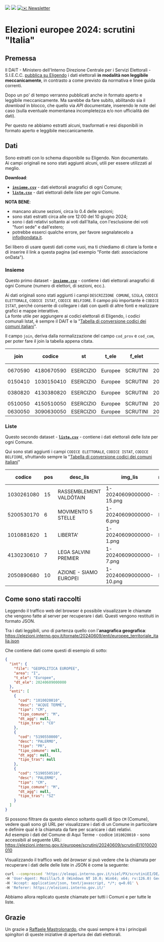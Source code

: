 <a href="https://ondata.it/dona/"><img src="https://img.shields.io/badge/%F0%9F%92%AA-Sostienici-success"/></a> <a href="https://ondata.it/"><img src="https://img.shields.io/badge/by-onData-%232e85d1"/></a> <a href="https://ondata.substack.com/"> <img src="https://img.shields.io/badge/%E2%9C%89%EF%B8%8F-Newsletter-%23cc3232" alt="✉️ Newsletter">
</a>

# Elezioni europee 2024: scrutini "Italia"

## Premessa

Il DAIT - Ministero dell'Interno Direzione Centrale per i Servizi Elettorali - S.I.E.C.C. [pubblica su Eligendo](https://elezioni.interno.gov.it/europee/scrutini/20240609/scrutiniEI) i dati elettorali **in modalità non leggibile meccanicamente**, in contrasto a come previsto da normativa e linee guida correnti.

Dopo un po' di tempo verranno pubblicati anche in formato aperto e leggibile meccanicamente. Ma sarebbe da fare subito, abilitando sia il *download* in blocco, che quello via *API* documentate, inserendo le note del caso (sulla eventuale momentanea incompletezza e/o non ufficialità dei dati).

Per questo ne abbiamo estratti alcuni, trasformati e resi disponibili in formato aperto e leggibile meccanicamente.

## Dati

Sono estratti con lo schema disponibile su Eligendo. Non documentato.<br>
Ai campi originali ne sono stati aggiunti alcuni, utili per essere utilizzati al meglio.

**Download**:

- [**`insieme.csv`**](data/insieme.csv) - dati elettorali anagrafici di ogni Comune;
- [**`liste.csv`**](data/liste.csv) - dati elettorali delle liste per ogni Comune.

**NOTA BENE**:

- mancano alcune sezioni, circa lo 0.4 delle sezioni;
- sono stati estratti circa alle ore 12:00 del 10 giugno 2024;
- sono i dati relativi soltanto ai voti dall'Italia, con l'esclusione dei voti "fuori sede" e dall'estero;
- potrebbe esserci qualche errore, per favore segnalatecelo a info@ondata.it.

Sei libero di usare questi dati come vuoi, ma ti chiediamo di citare la fonte e di inserire il link a questa pagina (ad esempio "Fonte dati: associazione onData").

### Insieme

Questo primo dataset - [**`insieme.csv`**](data/insieme.csv) - contiene i dati elettorali anagrafici di ogni Comune (numero di elettori, di sezioni, ecc.).

Ai dati originali sono stati aggiunti i campi `DESCRIZIONE COMUNE`, `SIGLA`, `CODICE ELETTORALE`, `CODICE ISTAT`, `CODICE BELFIORE`. Il campo più importante è `CODICE ISTAT`, perché consente di collegare i dati con quelli di altre fonti e realizzare grafici e mappe interattive.<br>
La fonte utile per aggiungere ai codici elettorali di Eligendo, i codici comunali Istat, è sempre il DAIT e la "[Tabella di conversione codici dei comuni italiani](https://dait.interno.gov.it/territorio-e-autonomie-locali/sut/open_data/elenco_codici_comuni_csv.php)".

Il campo `join`, deriva dalla normalizzazione del campo `cod_prov` e `cod_com`, per poter fare il join la tabella appena citata.

| join | codice | st | t_ele | f_elet | dt_ele | l_terr | area | cod_com | desc_com | cod_prov | desc_prov | ele_m | ele_f | ele_t | vot_m | vot_f | vot_t | perc_vot | sz_perv | sz_tot | fine_rip | sk_bianche | sk_nulle | sk_contestate | tot_vot_lis | non_valid | dt_agg | data_prec_elez | circ_sto | reg_sto | prov_sto | comu_sto | tipo_tras | NR. | DESCRIZIONE COMUNE | SIGLA | CODICE ELETTORALE | CODICE ISTAT | CODICE BELFIORE |
| --- | --- | --- | --- | --- | --- | --- | --- | --- | --- | --- | --- | --- | --- | --- | --- | --- | --- | --- | --- | --- | --- | --- | --- | --- | --- | --- | --- | --- | --- | --- | --- | --- | --- | --- | --- | --- | --- | --- | --- |
| 0670590 | 4180670590 | ESERCIZIO | Europee | SCRUTINI | 20240609000000 | COMUNE | I | 590 | PLACANICA | 67 | REGGIO CALABRIA | 591 | 589 | 1180 | 143 | 125 | 268 | 22,71 | 3 | 3 | N | 4 | 6 | 0 | 258 | null | 20240610054042 | 20190526000000 | 4 | 18 | 67 | 590 | CO | 5174 | PLACANICA | RC | 3180670590 | 080059 | G729 |
| 0150410 | 1030150410 | ESERCIZIO | Europee | SCRUTINI | 20240609000000 | COMUNE | I | 410 | CASTREZZATO | 15 | BRESCIA | 2826 | 2804 | 5630 | 1680 | 1703 | 3383 | 60,09 | 5 | 5 | N | 97 | 97 | 0 | 3189 | null | 20240610044907 | 20190526000000 | 1 | 3 | 15 | 410 | CO | 1786 | CASTREZZATO | BS | 1030150410 | 017045 | C332 |
| 0380820 | 4130380820 | ESERCIZIO | Europee | SCRUTINI | 20240609000000 | COMUNE | I | 820 | ROCCA DI MEZZO | 38 | L'AQUILA | 860 | 809 | 1669 | 478 | 423 | 901 | 53,98 | 4 | 4 | N | 34 | 31 | 0 | 836 | null | 20240610045622 | 20190526000000 | 4 | 13 | 38 | 820 | SZ | 5675 | ROCCA DI MEZZO | AQ | 3130380820 | 066082 | H402 |
| 0510050 | 4150510050 | ESERCIZIO | Europee | SCRUTINI | 20240609000000 | COMUNE | I | 50 | ARZANO | 51 | NAPOLI | 12483 | 13751 | 26234 | 4818 | 4776 | 9594 | 36,57 | 32 | 32 | N | 51 | 209 | 0 | 9334 | null | 20240610054503 | 20190526000000 | 4 | 15 | 51 | 50 | SZ | 369 | ARZANO | NA | 3150510050 | 063005 | A455 |
| 0630050 | 3090630050 | ESERCIZIO | Europee | SCRUTINI | 20240609000000 | COMUNE | I | 50 | LAMPORECCHIO | 63 | PISTOIA | 2875 | 3075 | 5950 | 2046 | 2139 | 4185 | 70,34 | 7 | 7 | N | 169 | 219 | 0 | 3797 | null | 20240610024150 | 20190526000000 | 3 | 9 | 63 | 50 | SZ | 3391 | LAMPORECCHIO | PT | 2090630050 | 047005 | E432 |

### Liste

Questo secondo dataset - [**`liste.csv`**](data/liste.csv) - contiene i dati elettorali delle liste per ogni Comune.

Qui sono stati aggiunti i campi `CODICE ELETTORALE`, `CODICE ISTAT`, `CODICE BELFIORE`, sfruttando sempre la "[Tabella di conversione codici dei comuni italiani](https://dait.interno.gov.it/territorio-e-autonomie-locali/sut/open_data/elenco_codici_comuni_csv.php)"

| codice | pos | desc_lis | img_lis | min | max_coll | voti | perc | CODICE ELETTORALE | CODICE ISTAT | CODICE BELFIORE |
| --- | --- | --- | --- | --- | --- | --- | --- | --- | --- | --- |
| 1030261080 | 15 | RASSEMBLEMENT VALDÔTAIN | 1-20240609000000-15.png | S | 1 | 2 | 0,14 | 1030261080 | 019111 | L535 |
| 5200530170 | 6 | MOVIMENTO 5 STELLE | 1-20240609000000-6.png | N | null | 11 | 13,75 | 4200530170 | 091018 | D376 |
| 1010881620 | 1 | LIBERTA' | 1-20240609000000-1.png | N | null | 1 | 0,14 | 1010881620 | 002164 | M028 |
| 4130230610 | 7 | LEGA SALVINI PREMIER | 1-20240609000000-7.png | N | null | 33 | 8,03 | 3130230610 | 069061 | G290 |
| 2050890680 | 10 | AZIONE - SIAMO EUROPEI | 1-20240609000000-10.png | N | null | 368 | 3,97 | 1050890680 | 023069 | H783 |

## Come sono stati raccolti

Leggendo il traffico web del browser è possibile visualizzare le chiamate che vengono fatte al server per recuperare i dati. Questi vengono restituiti in formato JSON.

Tra i dati leggibili, uno di partenza quello con l'**anagrafica geografica**:<br>
<https://elezioni.interno.gov.it/tornate/20240609/enti/europee_territoriale_italia.json>

Che contiene dati come questi di esempio di sotto:

```json
{
  "int": {
    "file": "GEOPOLITICA EUROPEE",
    "area": "I",
    "t_ele": "Europee",
    "dt_ele": 20240609000000
  },
  "enti": [
    {
      "cod": "1010020010",
      "desc": "ACQUI TERME",
      "tipo": "CM",
      "tipo_comune": "M",
      "dt_agg": null,
      "tipo_tras": "CO"
    },
    {
      "cod": "5190550000",
      "desc": "PALERMO",
      "tipo": "PR",
      "tipo_comune": null,
      "dt_agg": null,
      "tipo_tras": null
    },
    {
      "cod": "5190550510",
      "desc": "PALERMO",
      "tipo": "CM",
      "tipo_comune": "M",
      "dt_agg": null,
      "tipo_tras": "SZ"
    }
  ]
}
```

Si possono filtrare da questo elenco soltanto quelli di tipo `CM` (Comune), vedere quali sono gli URL per visualizzare i dati di un Comune in particolare e definire qual è la chiamata da fare per scaricare i dati relativi.<br>
Ad esempio i dati del Comune di Aqui Terme - codice `1010020010` - sono accessibili al seguente URL:<br>
<https://elezioni.interno.gov.it/europee/scrutini/20240609/scrutiniEI1010020010>

Visualizzando il traffico web del *browser* si può vedere che la chiamata per recuperare i dati delle delle liste in JSON è come la seguente:

```bash
curl --compressed 'https://eleapi.interno.gov.it/siel/PX/scrutiniEI/DE/20240609/TE/01/PR/002/CM/0010' \
-H 'User-Agent: Mozilla/5.0 (Windows NT 10.0; Win64; x64; rv:126.0) Gecko/20100101 Firefox/126.0' \
-H 'Accept: application/json, text/javascript, */*; q=0.01' \
-H 'Referer: https://elezioni.interno.gov.it/'
```

Abbiamo allora replicato queste chiamate per tutti i Comuni e per tutte le liste.

## Grazie

Un grazie a [Raffaele Mastrolonardo](https://www.linkedin.com/in/mastrolonardo/), che quasi sempre è tra i principali spingitori di queste iniziative di apertura dei dati elettorali.
